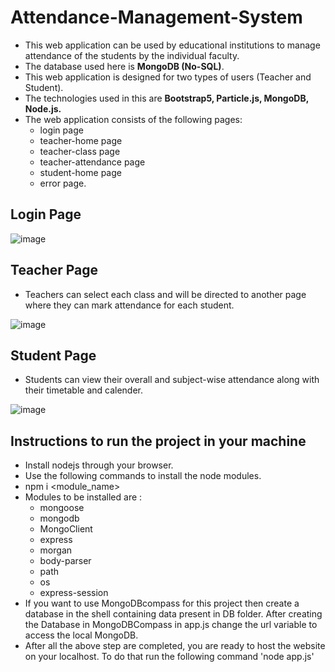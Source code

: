 # Attendance-Management-System
* This web application can be used by educational institutions to manage attendance of the students by the individual faculty.
* The database used here is **MongoDB (No-SQL)**.
* This web application is designed for two types of users (Teacher and Student).
* The technologies used in this are **Bootstrap5, Particle.js, MongoDB, Node.js.**
* The web application consists of the following pages:
  + login page
  + teacher-home page 
  + teacher-class page
  + teacher-attendance page
  + student-home page
  + error page.
## Login Page


![image](https://user-images.githubusercontent.com/73573498/174485453-8be4d598-9fc3-4d48-abe4-dcc516bf07e8.png)

## Teacher Page
* Teachers can select each class and will be directed to another page where they can mark attendance for each student.


![image](https://user-images.githubusercontent.com/73573498/174485462-baa9f4f9-19a0-41c4-9877-38e2f7e3d1be.png)

## Student Page 
* Students can view their overall and subject-wise attendance along with their timetable and calender.


![image](https://user-images.githubusercontent.com/73573498/174485492-8a99c66e-25ba-4836-bc1f-5c46386bea63.png)


## Instructions to run the project in your machine
* Install nodejs through your browser.
* Use the following commands to install the node modules.
* npm i <module_name>
* Modules to be installed are : 
  + mongoose
  + mongodb
  + MongoClient
  + express
  + morgan
  + body-parser
  + path
  + os
  + express-session
* If you want to use MongoDBcompass for this project then create a database in the shell containing data present in DB folder. After creating the Database in MongoDBCompass in app.js change the url variable to access the local MongoDB.
* After all the above step are completed, you are ready to host the website on your localhost. To do that run the following command 'node app.js'

